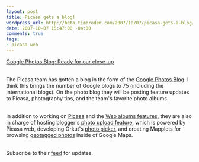 ```yaml
--- 
layout: post
title: Picasa gets a blog!
wordpress_url: http://beta.timbroder.com/2007/10/07/picasa-gets-a-blog/
date: 2007-10-07 15:47:00 -04:00
comments: true
tags: 
- picasa web
---
```

<a href="http://googlephotos.blogspot.com/2007/09/posted-by-jason-cook-product-marketing_28.html">Google Photos Blog: Ready for our close-up</a><br /><br />

The Picasa team has gotten a blog in the form of the <a href="http://googlephotos.blogspot.com/">Google Photos Blog</a>.  I think this brings the number of Google blogs to 75 (including the international blogs).  On the photo blog they will be posting feature updates to Picasa, photography tips, and the team's favorite photo albums.<br /><br />

In addition to working on <a href="http://picasa.google.com/">Picasa</a> and the <a href="http://picasaweb.google.com/">Web albums features</a>, they are also in charge of hosting blogger's <a href="http://buzz.blogger.com/2007/03/blogger-and-picasa-web-albums.html">photo upload feature</a>, which is powered by Picasa web, developing Orkut's <a href="http://en.blog.orkut.com/2007/08/spice-up-your-scraps.html">photo picker</a>, and creating Mapplets for browsing <a href="http://google-latlong.blogspot.com/2007/08/posted-by-ping-hsin-chen-software.html">geotagged photos</a> inside of Google Maps.<br /><br />

Subscribe to their <a href="http://feeds.feedburner.com/GooglePicasaBlog">feed</a> for updates.
